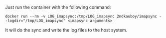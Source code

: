Just run the container with the following command:

```
docker run --rm -v LOG_imapsync:/tmp/LOG_imapsync 2ndkauboy/imapsync --logdir="/tmp/LOG_imapsync" <imapsync arguments>
```

It will do the sync and write the log files to the host system.